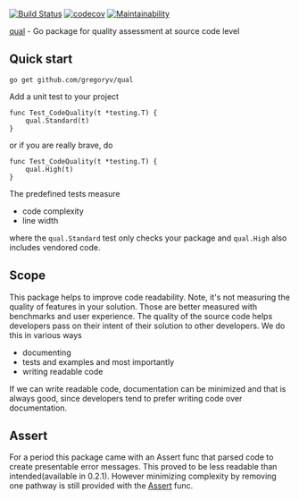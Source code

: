 [![Build Status](https://travis-ci.org/gregoryv/qual.svg?branch=master)](https://travis-ci.org/gregoryv/qual)
[![codecov](https://codecov.io/gh/gregoryv/qual/branch/master/graph/badge.svg)](https://codecov.io/gh/gregoryv/qual)
[![Maintainability](https://api.codeclimate.com/v1/badges/83083a5e52d4ffad3288/maintainability)](https://codeclimate.com/github/gregoryv/qual/maintainability)


[qual](https://godoc.org/github.com/gregoryv/qual) - Go package for quality assessment at source code level

## Quick start

    go get github.com/gregoryv/qual

Add a unit test to your project

    func Test_CodeQuality(t *testing.T) {
	    qual.Standard(t)
	}

or if you are really brave, do

    func Test_CodeQuality(t *testing.T) {
	    qual.High(t)
	}

The predefined tests measure

- code complexity
- line width

where the `qual.Standard` test only checks your package and `qual.High`
also includes vendored code.

## Scope

This package helps to improve code readability. Note, it's not
measuring the quality of features in your solution. Those are better
measured with benchmarks and user experience. The quality of the
source code helps developers pass on their intent of their solution to
other developers. We do this in various ways

- documenting
- tests and examples and most importantly
- writing readable code

If we can write readable code, documentation can be minimized and that
is always good, since developers tend to prefer writing code over
documentation.

## Assert

For a period this package came with an Assert func that parsed code to
create presentable error messages. This proved to be less readable
than intended(available in 0.2.1). However minimizing complexity by
removing one pathway is still provided with
the [Assert](https://godoc.org/github.com/gregoryv/qual#Assert) func.
